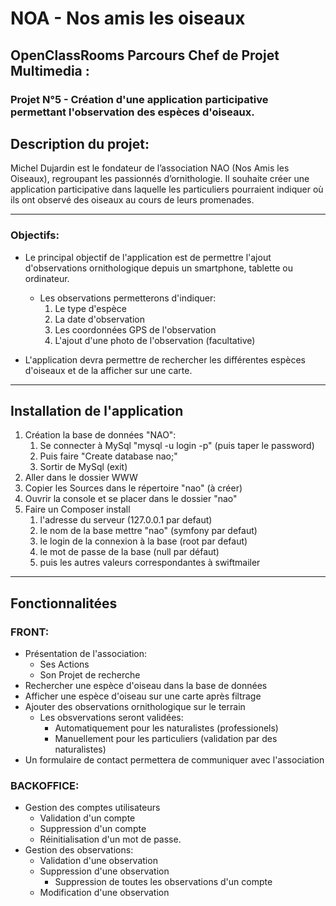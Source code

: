 


# NOA - Nos amis les oiseaux
## OpenClassRooms Parcours Chef de Projet Multimedia :
### Projet N°5 - Création d'une application participative permettant l'observation des espèces d'oiseaux.  

## Description du projet:
Michel Dujardin est le fondateur de l’association NAO (Nos Amis les Oiseaux), regroupant les passionnés d’ornithologie. Il souhaite créer une application participative dans laquelle les particuliers pourraient indiquer où ils ont observé des oiseaux au cours de leurs promenades.

---

### Objectifs:

- Le principal objectif de l'application est de permettre l'ajout d'observations ornithologique depuis un smartphone, tablette ou ordinateur.
    - Les observations permetterons d'indiquer:
        1. Le type d'espèce
        2. La date d'observation
        3. Les coordonnées GPS de l'observation
        4. L'ajout d'une photo de l'observation (facultative)

- L'application devra permettre de rechercher les différentes espèces d'oiseaux et de la afficher sur une carte.

---

## Installation de l'application

1. Création la base de données "NAO":
    1. Se connecter à MySql "mysql -u login -p" (puis taper le password)
    2. Puis faire "Create database nao;"
    3. Sortir de MySql (exit)
2. Aller dans le dossier WWW
3. Copier les Sources dans le répertoire "nao" (à créer)
4. Ouvrir la console et se placer dans le dossier "nao"
5. Faire un Composer install
    1. l'adresse du serveur (127.0.0.1 par defaut)
    2. le nom de la base mettre "nao" (symfony par defaut)
    3. le login de la connexion à la base (root par defaut)
    4. le mot de passe de la base (null par défaut)
    5. puis les autres valeurs correspondantes à swiftmailer

---

## Fonctionnalitées

### FRONT:

- Présentation de l'association:
    - Ses Actions
    - Son Projet de recherche
- Rechercher une espèce d'oiseau dans la base de données
- Afficher une espèce d'oiseau sur une carte après filtrage
- Ajouter des observations ornithologique sur le terrain
    - Les obsvervations seront validées:
        - Automatiquement pour les naturalistes (professionels)
        - Manuellement pour les particuliers (validation par des naturalistes)
- Un formulaire de contact permettera de communiquer avec l'association

### BACKOFFICE:

- Gestion des comptes utilisateurs
    - Validation d'un compte
    - Suppression d'un compte
    - Réinitialisation d'un mot de passe.
- Gestion des observations:
    - Validation d'une observation
    - Suppression d'une observation
        - Suppression de toutes les observations d'un compte 
    - Modification d'une observation
    
